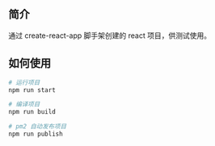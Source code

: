 ## 简介

通过 create-react-app 脚手架创建的 react 项目，供测试使用。

## 如何使用

```bash
# 运行项目
npm run start

# 编译项目
npm run build

# pm2 自动发布项目
npm run publish
```
